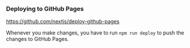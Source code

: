 ### Deploying to GitHub Pages
https://github.com/nextjs/deploy-github-pages

Whenever you make changes, you have to run `npm run deploy` to push the changes to GitHub Pages.
